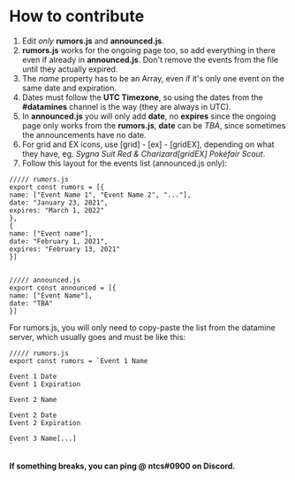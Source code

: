 # How to contribute
1. Edit *only* **rumors.js** and **announced.js**.
2. **rumors.js** works for the ongoing page too, so add everything in there even if already in **announced.js**. Don't remove the events from the file until they actually expired.
3. The *name* property has to be an Array, even if it's only one event on the same date and expiration.
4. Dates must follow the **UTC Timezone**, so using the dates from the **#datamines** channel is the way (they are always in UTC).
5. In **announced.js** you will only add **date**, no **expires** since the ongoing page only works from the **rumors.js**, **date** can be *TBA*, since sometimes the announcements have no date.
6. For grid and EX icons, use \[grid] - \[ex] - \[gridEX], depending on what they have, eg. *Sygna Suit Red & Charizard\[gridEX] Pokéfair Scout*.
7. Follow this layout for the events list (announced.js only):
```
///// rumors.js
export const rumors = [{
name: ["Event Name 1", "Event Name 2", "..."],
date: "January 23, 2021",
expires: "March 1, 2022"
},
{
name: ["Event name"],
date: "February 1, 2021",
expires: "February 13, 2021"
}]


///// announced.js
export const announced = [{
name: ["Event Name"],
date: "TBA"
}]
```
For rumors.js, you will only need to copy-paste the list from the datamine server, which usually goes and must be like this:
```
///// rumors.js
export const rumors = `Event 1 Name

Event 1 Date
Event 1 Expiration

Event 2 Name

Event 2 Date
Event 2 Expiration

Event 3 Name[...]
`
```

#### If something breaks, you can ping @ ntcs#0900 on Discord.
